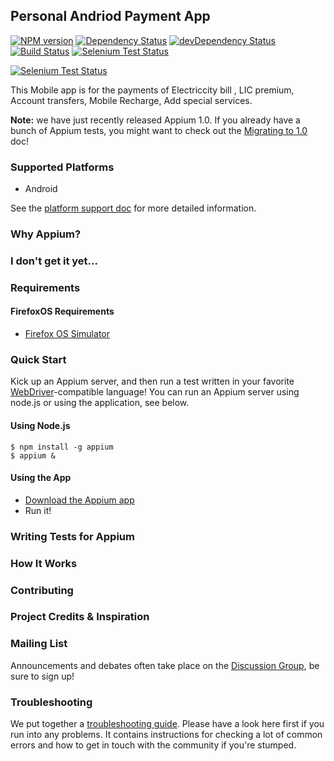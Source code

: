 ## Personal Andriod Payment App

[![NPM version](https://badge.fury.io/js/appium.png)](https://npmjs.org/package/appium)
[![Dependency Status](https://david-dm.org/appium/appium.svg)](https://david-dm.org/appium/appium)
[![devDependency Status](https://david-dm.org/appium/appium/dev-status.svg)](https://david-dm.org/appium/appium#info=devDependencies)
[![Build Status](https://api.travis-ci.org/appium/appium.png?branch=master)](https://travis-ci.org/appium/appium)
[![Selenium Test Status](https://saucelabs.com/buildstatus/appium)](https://saucelabs.com/u/appium)

[![Selenium Test Status](https://saucelabs.com/browser-matrix/appium.svg)](https://saucelabs.com/u/appium)

This Mobile app is for the payments of Electriccity bill , LIC premium, Account transfers, Mobile Recharge, Add special services.

**Note:** we have just recently released Appium 1.0. If you already have a bunch of Appium tests, you might want to check out the [Migrating to 1.0](/docs/en/advanced-concepts/migrating-to-1-0.md) doc!

### Supported Platforms

* Android


See the [platform support doc](/docs/en/appium-setup/platform-support.md) for more detailed information.

### Why Appium?


### I don't get it yet...


### Requirements



#### FirefoxOS Requirements

* [Firefox OS Simulator](https://developer.mozilla.org/en/docs/Tools/Firefox_OS_Simulator)

### Quick Start

Kick up an Appium server, and then run a test written in your favorite [WebDriver](https://code.google.com/p/selenium/wiki/JsonWireProtocol)-compatible language!
You can run an Appium server using node.js or using the application, see below.

#### Using Node.js

    $ npm install -g appium
    $ appium &

#### Using the App

* [Download the Appium app](https://github.com/appium/appium/releases)
* Run it!

### Writing Tests for Appium

### How It Works


### Contributing


### Project Credits & Inspiration


### Mailing List

Announcements and debates often take place on the [Discussion Group](https://discuss.appium.io), be sure to sign up!

### Troubleshooting

We put together a [troubleshooting guide](/docs/en/appium-setup/troubleshooting.md).
Please have a look here first if you run into any problems. It contains instructions for checking a lot
of common errors and how to get in touch with the community if you're stumped.
